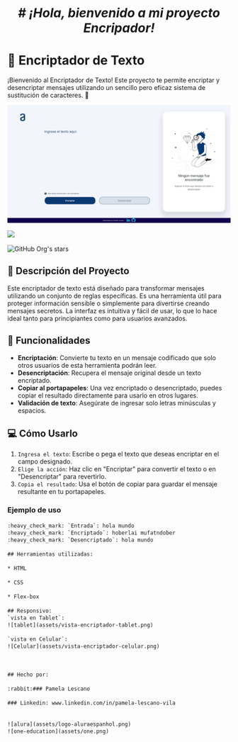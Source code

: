 
<h1 align="center">
<em>
# ¡Hola, bienvenido a mi proyecto Encripador! </em>
</h1>

# :name_badge: **Encriptador de Texto**

¡Bienvenido al Encriptador de Texto! Este proyecto te permite encriptar y desencriptar mensajes utilizando un sencillo pero eficaz sistema de sustitución de caracteres. :closed_lock_with_key:

![imagen del proyecto](assets/encriptador.png)

<p align="left">
<img src="https://img.shields.io/badge/STATUS-EN%20DESAROLLO-green">
</p>

![GitHub Org's stars](https://img.shields.io/github/stars/camilafernanda?style=social)




## :cop: **Descripción del Proyecto**

Este encriptador de texto está diseñado para transformar mensajes utilizando un conjunto de reglas específicas. Es una herramienta útil para proteger información sensible o simplemente para divertirse creando mensajes secretos. La interfaz es intuitiva y fácil de usar, lo que lo hace ideal tanto para principiantes como para usuarios avanzados.

## :wrench: **Funcionalidades**

- **Encriptación**: Convierte tu texto en un mensaje codificado que solo otros usuarios de esta herramienta podrán leer.
- **Desencriptación**: Recupera el mensaje original desde un texto encriptado.
- **Copiar al portapapeles**: Una vez encriptado o desencriptado, puedes copiar el resultado directamente para usarlo en otros lugares.
- **Validación de texto**: Asegúrate de ingresar solo letras minúsculas y espacios.

## :computer: **Cómo Usarlo**

1. `Ingresa el texto`: Escribe o pega el texto que deseas encriptar en el campo designado.
2. `Elige la acción`: Haz clic en "Encriptar" para convertir el texto o en "Desencriptar" para revertirlo.
3. `Copia el resultado`: Usa el botón de copiar para guardar el mensaje resultante en tu portapapeles.

### **Ejemplo de uso**

```plaintext
:heavy_check_mark: `Entrada`: hola mundo
:heavy_check_mark: `Encriptado`: hoberlai mufatndober
:heavy_check_mark: `Desencriptado`: hola mundo

## Herramientas utilizadas:

* HTML

* CSS

* Flex-box

## Responsivo:
`vista en Tablet`:
![tablet](assets/vista-encriptador-tablet.png)

`vista en Celular`:
![Celular](assets/vista-encriptador-celular.png)



## Hecho por:

:rabbit:### Pamela Lescano

### Linkedin: www.linkedin.com/in/pamela-lescano-vila


![alura](assets/logo-aluraespanhol.png)
![one-education](assets/one.png)
